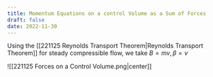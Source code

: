 ```yaml
---
title: Momentum Equations on a control Volume as a Sum of Forces
draft: false
date: 2022-11-30
---
```


Using the [[221125 Reynolds Transport Theorem|Reynolds Transport Theorem]] for steady compressible flow, we take $B=mv, \beta = v$

![[221125 Forces on a Control Volume.png|center]]




